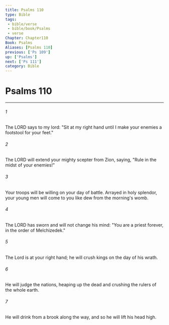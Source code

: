 ```yaml
---
title: Psalms 110
type: Bible
tags:
 - bible/verse
 - bible/book/Psalms
 - verse
Chapter: Chapter110
Book: Psalms
Aliases: [Psalms 110]
previous: ['Ps 109']
up: ['Psalms']
next: ['Ps 111']
category: Bible
---
```

# Psalms 110

***


###### 1 
The LORD says to my lord: "Sit at my right hand until I make your enemies a footstool for your feet." 

###### 2 
The LORD will extend your mighty scepter from Zion, saying, "Rule in the midst of your enemies!" 

###### 3 
Your troops will be willing on your day of battle. Arrayed in holy splendor, your young men will come to you like dew from the morning's womb. 

###### 4 
The LORD has sworn and will not change his mind: "You are a priest forever, in the order of Melchizedek." 

###### 5 
The Lord is at your right hand; he will crush kings on the day of his wrath. 

###### 6 
He will judge the nations, heaping up the dead and crushing the rulers of the whole earth. 

###### 7 
He will drink from a brook along the way, and so he will lift his head high. 
